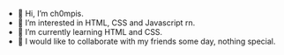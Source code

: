 - 👋 Hi, I’m ch0mpis.
- 👀 I’m interested in HTML, CSS and Javascript rn.
- 🌱 I’m currently learning HTML and CSS.
- 💞️ I would like to collaborate with my friends some day, nothing special.
